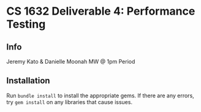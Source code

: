 # CS 1632 Deliverable 4: Performance Testing

## Info

Jeremy Kato & Danielle Moonah
MW @ 1pm Period

## Installation

Run `bundle install` to install the appropriate gems. If there are any errors, try `gem install` on any libraries that cause issues.
